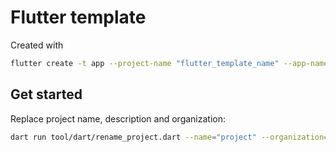 # Flutter template

Created with

```bash
flutter create -t app --project-name "flutter_template_name" --app-name "flutter_template_app_name" --org "dev.flutter.template" --description "flutter_template_description" --platform=android,ios,macos,windows,linux,web flutter_template
```

## Get started

Replace project name, description and organization:

```bash
dart run tool/dart/rename_project.dart --name="project" --organization="tld.domain" --description="My project description"
```

